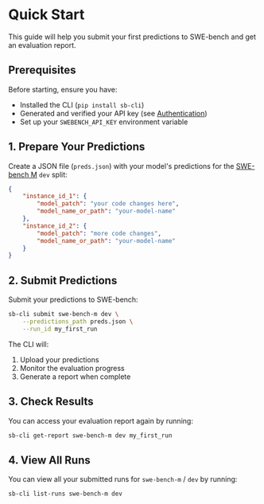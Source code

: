 # Quick Start

This guide will help you submit your first predictions to SWE-bench and get an evaluation report.

## Prerequisites

Before starting, ensure you have:
- Installed the CLI (`pip install sb-cli`)
- Generated and verified your API key (see [Authentication](authentication.md))
- Set up your `SWEBENCH_API_KEY` environment variable

## 1. Prepare Your Predictions

Create a JSON file (`preds.json`) with your model's predictions for the [SWE-bench M](https://arxiv.org/abs/2410.03859) `dev` split:

```json
{
    "instance_id_1": {
        "model_patch": "your code changes here",
        "model_name_or_path": "your-model-name"
    },
    "instance_id_2": {
        "model_patch": "more code changes",
        "model_name_or_path": "your-model-name"
    }
}
```

## 2. Submit Predictions

Submit your predictions to SWE-bench:

```bash
sb-cli submit swe-bench-m dev \
    --predictions_path preds.json \
    --run_id my_first_run
```

The CLI will:
1. Upload your predictions
2. Monitor the evaluation progress
3. Generate a report when complete

## 3. Check Results

You can access your evaluation report again by running:

```bash
sb-cli get-report swe-bench-m dev my_first_run
```

## 4. View All Runs

You can view all your submitted runs for `swe-bench-m` / `dev` by running:

```bash
sb-cli list-runs swe-bench-m dev
```
